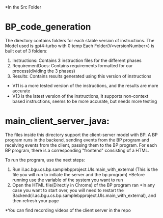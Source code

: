 

*In the Src Folder

# BP_code_generation
The directory contains folders for each stable version of instructions.
The Model used is gpt4-turbo with 0 temp
Each Folder(V\<versionNumber\>) is built out of 3 folders:
1. Instructions: Contains 3 instruction files for the different phases
2. RequirementDocs: Contains requirements formatted for our process(dividing the 3 phases)
3. Results: Contains results generated using this version of instructions

* V11 is a more tested version of the instructions, and the results are more accurate
* V13 is the latest version of the instructions, it supports non-context based instructions, seems to be more accurate, but needs more testing


# main_client_server_java:
The files inside this directory support the client-server model with BP. A BP program runs in the backend, sending events from the BP program and receiving events from the client, passing them to the BP program.
For each BP program, there is a corresponding "frontend" consisting of a HTML. 

To run the program, use the next steps:
1. Run il.ac.bgu.cs.bp.samplebpproject.UIs.main_with_external (This is the file you will run to initiate the server and the bp program)
        *Before running use the variable of the system you want to run
2. Open the HTML file(Directly in Chrome) of the BP program ran
*In any case you want to start over, you will need to restart the Backend(il.ac.bgu.cs.bp.samplebpproject.UIs.main_with_external), and then refresh your page

*You can find recording videos of the client server in the repo

    



    


